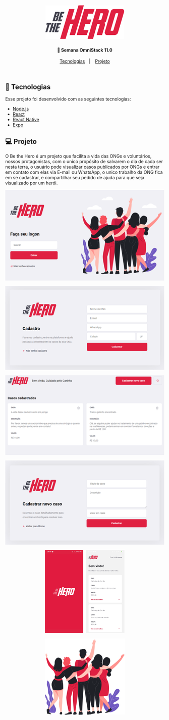 <h1 align="center">
    <img alt="Be the Hero" src="frontend/src/assets/logo.svg" width="250px" />
</h1>

<h4 align="center">
  🚀 Semana OmniStack 11.0
</h4>

<p align="center">
  <a href="#rocket-tecnologias">Tecnologias</a>&nbsp;&nbsp;&nbsp;|&nbsp;&nbsp;&nbsp;
  <a href="#-projeto">Projeto</a>
</p>

<br>

<p align="center">

</p>

## :rocket: Tecnologias

Esse projeto foi desenvolvido com as seguintes tecnologias:

- [Node.js](https://nodejs.org/en/)
- [React](https://reactjs.org)
- [React Native](https://facebook.github.io/react-native/)
- [Expo](https://expo.io/)

## 💻 Projeto

O Be the Hero é um projeto que facilita a vida das ONGs e voluntários, nossos protagonistas, com o unico propósito de salvarem o dia de cada ser nesta terra, o usuário pode visualizar casos publicados por ONGs e entrar em contato com elas via E-mail ou WhatsApp, o unico trabalho da ONG fica em se cadastrar, e compartilhar seu pedido de ajuda para que seja visualizado por um herói.
<p align="center">
  <img alt="Pages" src="pages/logon.png">
</p>

<p align="center">
  <img alt="Pages" src="pages/register.png">
</p>

<p align="center">
  <img alt="Pages" src="pages/profile.png">
</p>

<p align="center">
  <img alt="Pages" src="pages/new-incident.png">
</p>

<p align="center">
  <img alt="Pages" src="pages/splash-incidents.jpg" width="50%" height="50%">
</p>

<p align="center">
  <img alt="Pages" src="frontend/src/assets/heroes.png" width="50%" height="50%">
</p>
